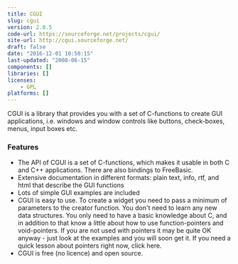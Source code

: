 ```yaml
---
title: CGUI
slug: cgui
version: 2.0.5
code-url: https://sourceforge.net/projects/cgui/
site-url: http://cgui.sourceforge.net/
draft: false
date: "2016-12-01 10:50:15"
last-updated: "2008-06-15"
components: []
libraries: []
licenses:
    - GPL
platforms: []
---
```

CGUI is a library that provides you with a set of C-functions to create GUI applications, i.e. windows and window controls like buttons, check-boxes, menus, input boxes etc.

<!--more-->

### Features

- The API of CGUI is a set of C-functions, which makes it usable in both C and C++ applications. There are also bindings to FreeBasic.
- Extensive documentation in different formats: plain text, info, rtf, and html that describe the GUI functions
- Lots of simple GUI examples are included
- CGUI is easy to use. To create a widget you need to pass a minimum of parameters to the creator function. You don't need to learn any new data structures. You only need to have a basic knowledge about C, and in addition to that know a little about how to use function-pointers and void-pointers. If you are not used with pointers it may be quite OK anyway - just look at the examples and you will soon get it. If you need a quick lesson about pointers right now, click here.
- CGUI is free (no licence) and open source.

<!--github-projects-->
